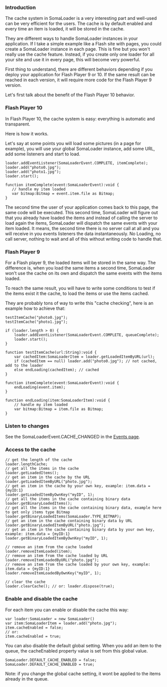 ### Introduction ###

The cache system in SomaLoader is a very interesting part and well-used can be very efficient for the users. The cache is by default enabled and every time an item is loaded, it will be stored in the cache.

They are different ways to handle SomaLoader instances in your application. If I take a simple example like a Flash site with pages, you could create a SomaLoader instance in each page. This is fine but you won't really use the cache feature. Instead, if you create only one loader for all your site and use it in every page, this will become very powerful.

First thing to understand, there are different behaviors depending if you deploy your application for Flash Player 9 or 10. If the same result can be reached in each version, it will require more code for the Flash Player 9 version.

Let's first talk about the benefit of the Flash Player 10 behavior.

### Flash Player 10 ###

In Flash Player 10, the cache system is easy: everything is automatic and transparent.

Here is how it works.

Let's say at some points you will load some pictures (in a page for example), you will use your global SomaLoader instance, add some URL, add some listeners and start to load.

```
loader.addEventListener(SomaLoaderEvent.COMPLETE, itemComplete);
loader.add("photo0.jpg");
loader.add("photo1.jpg");
loader.start();

function itemComplete(event:SomaLoaderEvent):void {
   // handle my item loaded
   var bitmap:Bitmap = event.item.file as Bitmap;
}
```

The second time the user of your application comes back to this page, the same code will be executed. This second time, SomaLoader will figure out that you already have loaded the items and instead of calling the server to load again the items, SomaLoader will dispatch the same events with your item loaded. It means, the second time there is no server call at all and you will receive in you events listeners the data instantaneously. No Loading, no call server, nothing to wait and all of this without writing code to handle that.

### Flash Player 9 ###

For a Flash player 9, the loaded items will be stored in the same way. The difference is, when you load the same items a second time, SomaLoader won't use the cache on its own and dispatch the same events with the items loaded.

To reach the same result, you will have to write some conditions to test if the items exist it the cache, to load the items or use the items cached.

They are probably tons of way to write this "cache checking", here is an example how to achieve that:

```
testItemCache("photo0.jpg");
testItemCache("photo1.jpg");

if (loader.length > 0) {
    loader.addEventListener(SomaLoaderEvent.COMPLETE, queueComplete);
    loader.start();
}

function testItemCache(url:String):void {
    var cachedItem:SomaLoaderItem = loader.getLoadedItemByURL(url);
    if (cachedItem == null) loader.add("photo0.jpg"); // not cached, add to the loader
    else endLoading(cachedItem); // cached
}

function itemComplete(event:SomaLoaderEvent):void {
    endLoading(event.item);
}

function endLoading(item:SomaLoaderItem):void {
    // handle my item loaded
    var bitmap:Bitmap = item.file as Bitmap;
}
```

### Listen to changes ###

See the SomaLoaderEvent.CACHE\_CHANGED in the [Events page](http://code.google.com/p/somaloader/wiki/Events).

### Access to the cache ###

```
// get the length of the cache
loader.lengthCache;
// get all the items in the cache
loader.getLoadedItems();
// get an item in the cache by the URL
loader.getLoadedItemByURL("photo.jpg");
// get an item in the cache by your own key, example: item.data = {myID:1}
loader.getLoadedItemByOwnKey("myID", 1);
// get all the items in the cache containing binary data
loader.getBinaryLoadedItems();
// get all the items in the cache containing binary data, example here to get only items type Bitmap
loader.getBinaryLoadedItems(SomaLoader.TYPE_BITMAP);
// get an item in the cache containing binary data by URL
loader.getBinaryLoadedItemByURL("photo.jpg");
// get an item in the cache containing binary data by your own key, example: item.data = {myID:1}
loader.getBinaryLoadedItemByOwnKey("myID", 1);

// remove an item from the cache loaded
loader.removeItemLoaded(item);
// remove an item from the cache loaded by URL
loader.removeItemLoadedByURL("photo.jpg");
// remove an item from the cache loaded by your own key, example: item.data = {myID:1}
loader.removeItemLoadedByOwnKey("myID", 1);

// clear the cache
loader.clearCache(); // or: loader.dispose(true);
```

### Enable and disable the cache ###

For each item you can enable or disable the cache this way:

```
var loader:SomaLoader = new SomaLoader()
var item:SomaLoaderItem = loader.add("photo.jpg");
item.cacheEnabled = false;
// or: 
item.cacheEnabled = true;
```

You can also disable the default global setting. When you add an item to the queue, the cacheEnabled property value is set from this global value.

```
SomaLoader.DEFAULT_CACHE_ENABLED = false;
SomaLoader.DEFAULT_CACHE_ENABLED = true;
```

Note: if you change the global cache setting, it wont be applied to the items already in the queue.


